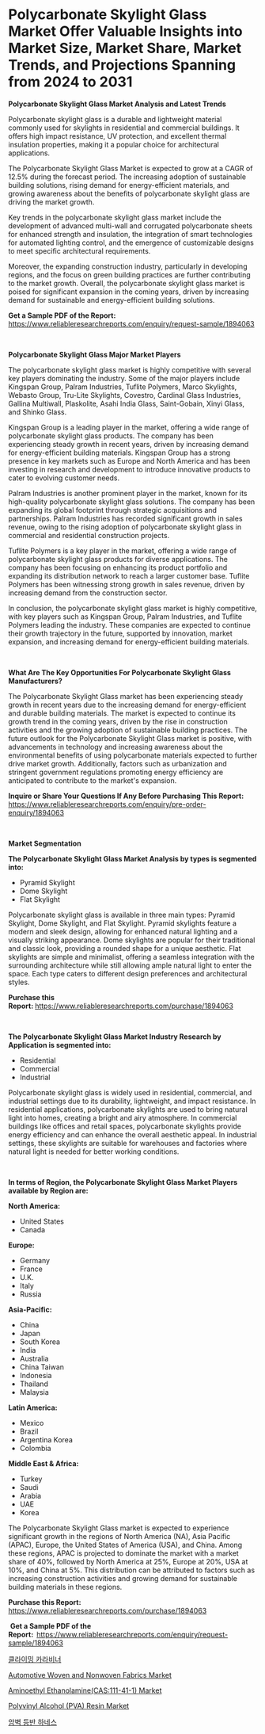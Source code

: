 <p><h1>Polycarbonate Skylight Glass Market Offer Valuable Insights into Market Size, Market Share, Market Trends, and Projections Spanning from 2024 to 2031</h1></p><p><strong>Polycarbonate Skylight Glass Market Analysis and Latest Trends</strong></p>
<p><p>Polycarbonate skylight glass is a durable and lightweight material commonly used for skylights in residential and commercial buildings. It offers high impact resistance, UV protection, and excellent thermal insulation properties, making it a popular choice for architectural applications.</p><p>The Polycarbonate Skylight Glass Market is expected to grow at a CAGR of 12.5% during the forecast period. The increasing adoption of sustainable building solutions, rising demand for energy-efficient materials, and growing awareness about the benefits of polycarbonate skylight glass are driving the market growth.</p><p>Key trends in the polycarbonate skylight glass market include the development of advanced multi-wall and corrugated polycarbonate sheets for enhanced strength and insulation, the integration of smart technologies for automated lighting control, and the emergence of customizable designs to meet specific architectural requirements.</p><p>Moreover, the expanding construction industry, particularly in developing regions, and the focus on green building practices are further contributing to the market growth. Overall, the polycarbonate skylight glass market is poised for significant expansion in the coming years, driven by increasing demand for sustainable and energy-efficient building solutions.</p></p>
<p><strong>Get a Sample PDF of the Report:&nbsp;</strong> <a href="https://www.reliableresearchreports.com/enquiry/request-sample/1894063">https://www.reliableresearchreports.com/enquiry/request-sample/1894063</a></p>
<p>&nbsp;</p>
<p><strong>Polycarbonate Skylight Glass Major Market Players</strong></p>
<p><p>The polycarbonate skylight glass market is highly competitive with several key players dominating the industry. Some of the major players include Kingspan Group, Palram Industries, Tuflite Polymers, Marco Skylights, Webasto Group, Tru-Lite Skylights, Covestro, Cardinal Glass Industries, Gallina Multiwall, Plaskolite, Asahi India Glass, Saint-Gobain, Xinyi Glass, and Shinko Glass.</p><p>Kingspan Group is a leading player in the market, offering a wide range of polycarbonate skylight glass products. The company has been experiencing steady growth in recent years, driven by increasing demand for energy-efficient building materials. Kingspan Group has a strong presence in key markets such as Europe and North America and has been investing in research and development to introduce innovative products to cater to evolving customer needs.</p><p>Palram Industries is another prominent player in the market, known for its high-quality polycarbonate skylight glass solutions. The company has been expanding its global footprint through strategic acquisitions and partnerships. Palram Industries has recorded significant growth in sales revenue, owing to the rising adoption of polycarbonate skylight glass in commercial and residential construction projects.</p><p>Tuflite Polymers is a key player in the market, offering a wide range of polycarbonate skylight glass products for diverse applications. The company has been focusing on enhancing its product portfolio and expanding its distribution network to reach a larger customer base. Tuflite Polymers has been witnessing strong growth in sales revenue, driven by increasing demand from the construction sector.</p><p>In conclusion, the polycarbonate skylight glass market is highly competitive, with key players such as Kingspan Group, Palram Industries, and Tuflite Polymers leading the industry. These companies are expected to continue their growth trajectory in the future, supported by innovation, market expansion, and increasing demand for energy-efficient building materials.</p></p>
<p>&nbsp;</p>
<p><strong>What Are The Key Opportunities For Polycarbonate Skylight Glass Manufacturers?</strong></p>
<p><p>The Polycarbonate Skylight Glass market has been experiencing steady growth in recent years due to the increasing demand for energy-efficient and durable building materials. The market is expected to continue its growth trend in the coming years, driven by the rise in construction activities and the growing adoption of sustainable building practices. The future outlook for the Polycarbonate Skylight Glass market is positive, with advancements in technology and increasing awareness about the environmental benefits of using polycarbonate materials expected to further drive market growth. Additionally, factors such as urbanization and stringent government regulations promoting energy efficiency are anticipated to contribute to the market's expansion.</p></p>
<p><strong>Inquire or Share Your Questions If Any Before Purchasing This Report:</strong> <a href="https://www.reliableresearchreports.com/enquiry/pre-order-enquiry/1894063">https://www.reliableresearchreports.com/enquiry/pre-order-enquiry/1894063</a></p>
<p>&nbsp;</p>
<p><strong>Market Segmentation</strong></p>
<p><strong>The Polycarbonate Skylight Glass Market Analysis by types is segmented into:</strong></p>
<p><ul><li>Pyramid Skylight</li><li>Dome Skylight</li><li>Flat Skylight</li></ul></p>
<p><p>Polycarbonate skylight glass is available in three main types: Pyramid Skylight, Dome Skylight, and Flat Skylight. Pyramid skylights feature a modern and sleek design, allowing for enhanced natural lighting and a visually striking appearance. Dome skylights are popular for their traditional and classic look, providing a rounded shape for a unique aesthetic. Flat skylights are simple and minimalist, offering a seamless integration with the surrounding architecture while still allowing ample natural light to enter the space. Each type caters to different design preferences and architectural styles.</p></p>
<p><strong>Purchase this Report:&nbsp;</strong><a href="https://www.reliableresearchreports.com/purchase/1894063">https://www.reliableresearchreports.com/purchase/1894063</a></p>
<p>&nbsp;</p>
<p><strong>The Polycarbonate Skylight Glass Market Industry Research by Application is segmented into:</strong></p>
<p><ul><li>Residential</li><li>Commercial</li><li>Industrial</li></ul></p>
<p><p>Polycarbonate skylight glass is widely used in residential, commercial, and industrial settings due to its durability, lightweight, and impact resistance. In residential applications, polycarbonate skylights are used to bring natural light into homes, creating a bright and airy atmosphere. In commercial buildings like offices and retail spaces, polycarbonate skylights provide energy efficiency and can enhance the overall aesthetic appeal. In industrial settings, these skylights are suitable for warehouses and factories where natural light is needed for better working conditions.</p></p>
<p>&nbsp;</p>
<p><strong>In terms of Region, the Polycarbonate Skylight Glass Market Players available by Region are:</strong></p>
<p>
    <p> <strong> North America: </strong>
        <ul>
            <li>United States</li>
            <li>Canada</li>
        </ul>
        </p> 
    <p> <strong> Europe: </strong>
        <ul>
            <li>Germany</li>
            <li>France</li>
            <li>U.K.</li>
            <li>Italy</li>
            <li>Russia</li>
        </ul>
        </p> 
    <p> <strong> Asia-Pacific: </strong>
        <ul>
            <li>China</li>
            <li>Japan</li>
            <li>South Korea</li>
            <li>India</li>
            <li>Australia</li>
            <li>China Taiwan</li>
            <li>Indonesia</li>
            <li>Thailand</li>
            <li>Malaysia</li>
        </ul>
        </p> 
    <p> <strong> Latin America: </strong>
        <ul>
            <li>Mexico</li>
            <li>Brazil</li>
            <li>Argentina Korea</li>
            <li>Colombia</li>
        </ul>
        </p> 
    <p> <strong> Middle East & Africa: </strong>
        <ul>
            <li>Turkey</li>
            <li>Saudi</li>
            <li>Arabia</li>
            <li>UAE</li>
            <li>Korea</li>
        </ul>
    </p>
    </p>
<p><p>The Polycarbonate Skylight Glass market is expected to experience significant growth in the regions of North America (NA), Asia Pacific (APAC), Europe, the United States of America (USA), and China. Among these regions, APAC is projected to dominate the market with a market share of 40%, followed by North America at 25%, Europe at 20%, USA at 10%, and China at 5%. This distribution can be attributed to factors such as increasing construction activities and growing demand for sustainable building materials in these regions.</p></p>
<p><strong>Purchase this Report: </strong><a href="https://www.reliableresearchreports.com/purchase/1894063">https://www.reliableresearchreports.com/purchase/1894063</a></p>
<p>&nbsp;<strong>Get a Sample PDF of the Report:&nbsp;&nbsp;</strong><a href="https://www.reliableresearchreports.com/enquiry/request-sample/1894063">https://www.reliableresearchreports.com/enquiry/request-sample/1894063</a></p>
<p><strong></strong></p>
<p><p><a href="https://medium.com/@robertojones8678/%EB%93%B1%EB%B0%98-%EC%B9%B4%EB%9D%BC%EB%B9%84%EB%84%88-%EC%8B%9C%EC%9E%A5-%EC%9C%A0%ED%98%95-%EC%9D%91%EC%9A%A9-%EB%B0%8F-%EC%A7%80%EB%A6%AC%EC%97%90-%EB%94%B0%EB%A5%B8-%ED%8F%AC%EA%B4%84%EC%A0%81%EC%9D%B8-%ED%8F%89%EA%B0%80-31185de3e0bf">클라이밍 카라비너</a></p><p><a href="https://issuu.com/reportprime-2/docs/automotive-woven-and-nonwoven-fabrics-market-size-">Automotive Woven and Nonwoven Fabrics Market</a></p><p><a href="https://nifty-kite-d51.notion.site/Aminoethyl-Ethanolamine-CAS-111-41-1-Market-Centers-on-Aspects-such-as-Market-Growth-Market-Share--d2bad09e48594a1cbac03df019de4369">Aminoethyl Ethanolamine(CAS:111-41-1) Market</a></p><p><a href="https://issuu.com/reportprime-2/docs/polyvinyl-alcohol-pva-resin-market-size-2030.pptx">Polyvinyl Alcohol (PVA) Resin Market</a></p><p><a href="https://medium.com/@sheldondtickinson9867/%EC%95%94%EB%B2%BD-%EB%93%B1%EB%B0%98-%ED%95%98%EB%84%A4%EC%8A%A4-%EC%8B%9C%EC%9E%A5-%EB%B3%B4%EA%B3%A0%EC%84%9C%EB%8A%94-%EC%8B%9C%EC%9E%A5%EC%9D%98-%EC%B5%9C%EC%8B%A0-%ED%8A%B8%EB%A0%8C%EB%93%9C%EC%99%80-%EC%84%B1%EC%9E%A5-%EA%B8%B0%ED%9A%8C%EB%A5%BC-%EB%B3%B4%EC%97%AC%EC%A4%8D%EB%8B%88%EB%8B%A4-7ee26902277b">암벽 등반 하네스</a></p></p>